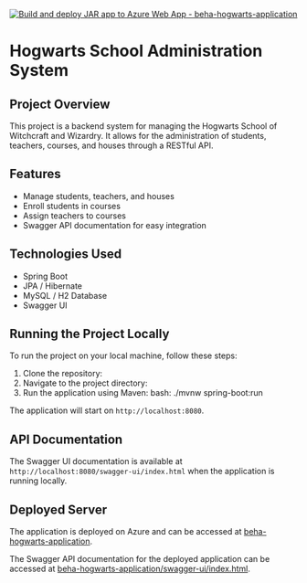[![Build and deploy JAR app to Azure Web App - beha-hogwarts-application](https://github.com/Benjamin-Harris1/hogwarts-part-3/actions/workflows/master_beha-hogwarts-application.yml/badge.svg)](https://github.com/Benjamin-Harris1/hogwarts-part-3/actions/workflows/master_beha-hogwarts-application.yml)

# Hogwarts School Administration System

## Project Overview
This project is a backend system for managing the Hogwarts School of Witchcraft and Wizardry. It allows for the administration of students, teachers, courses, and houses through a RESTful API.

## Features
- Manage students, teachers, and houses
- Enroll students in courses
- Assign teachers to courses
- Swagger API documentation for easy integration

## Technologies Used
- Spring Boot
- JPA / Hibernate
- MySQL / H2 Database
- Swagger UI

## Running the Project Locally
To run the project on your local machine, follow these steps:

1. Clone the repository:
2. Navigate to the project directory:
3. Run the application using Maven: bash: ./mvnw spring-boot:run

The application will start on `http://localhost:8080`.

## API Documentation
The Swagger UI documentation is available at `http://localhost:8080/swagger-ui/index.html` when the application is running locally.

## Deployed Server
The application is deployed on Azure and can be accessed at [beha-hogwarts-application](https://beha-hogwarts-application.azurewebsites.net).

The Swagger API documentation for the deployed application can be accessed at [beha-hogwarts-application/swagger-ui/index.html](https://beha-hogwarts-application.azurewebsites.net/swagger-ui/index.html).